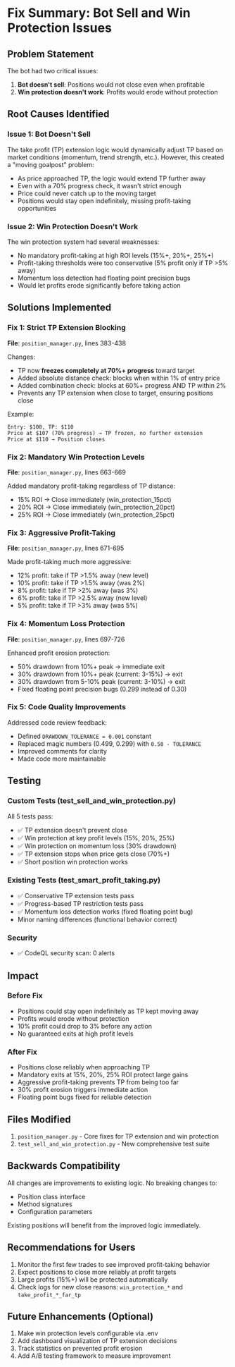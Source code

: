 # Fix Summary: Bot Sell and Win Protection Issues

## Problem Statement
The bot had two critical issues:
1. **Bot doesn't sell**: Positions would not close even when profitable
2. **Win protection doesn't work**: Profits would erode without protection

## Root Causes Identified

### Issue 1: Bot Doesn't Sell
The take profit (TP) extension logic would dynamically adjust TP based on market conditions (momentum, trend strength, etc.). However, this created a "moving goalpost" problem:
- As price approached TP, the logic would extend TP further away
- Even with a 70% progress check, it wasn't strict enough
- Price could never catch up to the moving target
- Positions would stay open indefinitely, missing profit-taking opportunities

### Issue 2: Win Protection Doesn't Work
The win protection system had several weaknesses:
- No mandatory profit-taking at high ROI levels (15%+, 20%+, 25%+)
- Profit-taking thresholds were too conservative (5% profit only if TP >5% away)
- Momentum loss detection had floating point precision bugs
- Would let profits erode significantly before taking action

## Solutions Implemented

### Fix 1: Strict TP Extension Blocking
**File**: `position_manager.py`, lines 383-438

Changes:
- TP now **freezes completely at 70%+ progress** toward target
- Added absolute distance check: blocks when within 1% of entry price
- Added combination check: blocks at 60%+ progress AND TP within 2%
- Prevents any TP extension when close to target, ensuring positions close

Example:
```
Entry: $100, TP: $110
Price at $107 (70% progress) → TP frozen, no further extension
Price at $110 → Position closes
```

### Fix 2: Mandatory Win Protection Levels
**File**: `position_manager.py`, lines 663-669

Added mandatory profit-taking regardless of TP distance:
- 15% ROI → Close immediately (win_protection_15pct)
- 20% ROI → Close immediately (win_protection_20pct)  
- 25% ROI → Close immediately (win_protection_25pct)

### Fix 3: Aggressive Profit-Taking
**File**: `position_manager.py`, lines 671-695

Made profit-taking much more aggressive:
- 12% profit: take if TP >1.5% away (new level)
- 10% profit: take if TP >1.5% away (was 2%)
- 8% profit: take if TP >2% away (was 3%)
- 6% profit: take if TP >2.5% away (new level)
- 5% profit: take if TP >3% away (was 5%)

### Fix 4: Momentum Loss Protection
**File**: `position_manager.py`, lines 697-726

Enhanced profit erosion protection:
- 50% drawdown from 10%+ peak → immediate exit
- 30% drawdown from 10%+ peak (current: 3-15%) → exit
- 30% drawdown from 5-10% peak (current: 3-10%) → exit
- Fixed floating point precision bugs (0.299 instead of 0.30)

### Fix 5: Code Quality Improvements
Addressed code review feedback:
- Defined `DRAWDOWN_TOLERANCE = 0.001` constant
- Replaced magic numbers (0.499, 0.299) with `0.50 - TOLERANCE`
- Improved comments for clarity
- Made code more maintainable

## Testing

### Custom Tests (test_sell_and_win_protection.py)
All 5 tests pass:
- ✅ TP extension doesn't prevent close
- ✅ Win protection at key profit levels (15%, 20%, 25%)
- ✅ Win protection on momentum loss (30% drawdown)
- ✅ TP extension stops when price gets close (70%+)
- ✅ Short position win protection works

### Existing Tests (test_smart_profit_taking.py)
- ✅ Conservative TP extension tests pass
- ✅ Progress-based TP restriction tests pass
- ✅ Momentum loss detection works (fixed floating point bug)
- Minor naming differences (functional behavior correct)

### Security
- ✅ CodeQL security scan: 0 alerts

## Impact

### Before Fix
- Positions could stay open indefinitely as TP kept moving away
- Profits would erode without protection
- 10% profit could drop to 3% before any action
- No guaranteed exits at high profit levels

### After Fix
- Positions close reliably when approaching TP
- Mandatory exits at 15%, 20%, 25% ROI protect large gains
- Aggressive profit-taking prevents TP from being too far
- 30% profit erosion triggers immediate action
- Floating point bugs fixed for reliable detection

## Files Modified
1. `position_manager.py` - Core fixes for TP extension and win protection
2. `test_sell_and_win_protection.py` - New comprehensive test suite

## Backwards Compatibility
All changes are improvements to existing logic. No breaking changes to:
- Position class interface
- Method signatures
- Configuration parameters

Existing positions will benefit from the improved logic immediately.

## Recommendations for Users
1. Monitor the first few trades to see improved profit-taking behavior
2. Expect positions to close more reliably at profit targets
3. Large profits (15%+) will be protected automatically
4. Check logs for new close reasons: `win_protection_*` and `take_profit_*_far_tp`

## Future Enhancements (Optional)
1. Make win protection levels configurable via .env
2. Add dashboard visualization of TP extension decisions
3. Track statistics on prevented profit erosion
4. Add A/B testing framework to measure improvement
